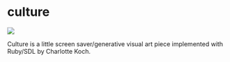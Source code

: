 # culture

![](https://raw.github.com/dressupgeekout/screensavers/master/culture/culture.png)

Culture is a little screen saver/generative visual art piece implemented
with Ruby/SDL by Charlotte Koch.
